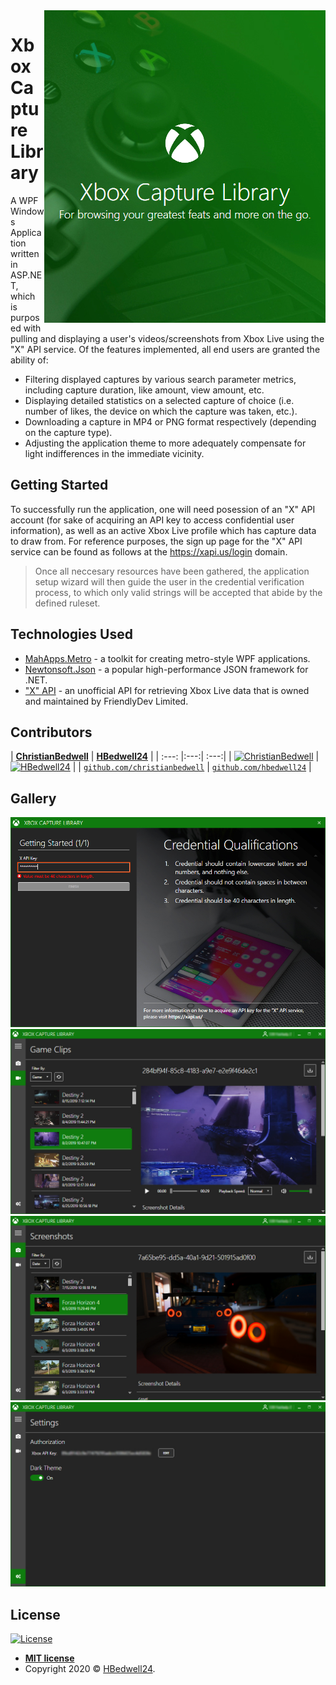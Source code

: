 <img src="images/splash_screen.jpg" align="right" />

# Xbox Capture Library
A WPF Windows Application written in ASP.NET, which is purposed with pulling and displaying a user's videos/screenshots from Xbox Live using the "X" API service. Of the features implemented, all end users are granted the ability of:
* Filtering displayed captures by various search parameter metrics, including capture duration, like amount, view amount, etc.
* Displaying detailed statistics on a selected capture of choice (i.e. number of likes, the device on which the capture was taken, etc.).
* Downloading a capture in MP4 or PNG format respectively (depending on the capture type).
* Adjusting the application theme to more adequately compensate for light indifferences in the immediate vicinity.

## Getting Started
To successfully run the application, one will need posession of an "X" API account (for sake of acquiring an API key to access confidential user information), as well as an active Xbox Live profile which has capture data to draw from. 
For reference purposes, the sign up page for the "X" API service can be found as follows at the https://xapi.us/login domain.

> Once all neccesary resources have been gathered, the application setup wizard will then guide the user in the credential verification process, to which only valid strings will be accepted that abide by the defined ruleset.

## Technologies Used
- [MahApps.Metro](https://github.com/MahApps/MahApps.Metro) - a toolkit for creating metro-style WPF applications.
- [Newtonsoft.Json](https://github.com/JamesNK/Newtonsoft.Json) - a popular high-performance JSON framework for .NET.
- ["X" API](https://xapi.us/) - an unofficial API for retrieving Xbox Live data that is owned and maintained by FriendlyDev Limited.

## Contributors
| <a href="https://github.com/christianbedwell" target="_blank">**ChristianBedwell**</a> | <a href="https://github.com/hbedwell24" target="_blank">**HBedwell24**</a> |
| :---: |:---:| :---:|
| [![ChristianBedwell](https://avatars2.githubusercontent.com/u/32681621?s=400&u=68050b900b4a1a7b11844ca8e07ae7a320ad3a47&v=4)](https://github.com/christianbedwell) | [![HBedwell24](https://avatars2.githubusercontent.com/u/32681500?s=460&u=90c1535bbdedfb1175b2ccc8918b22d132b51a81&v=4)](https://github.com/hbedwell24) |
| <a href="http://github.com/christianbedwell" target="_blank">`github.com/christianbedwell`</a> | <a href="http://github.com/hbedwell24" target="_blank">`github.com/hbedwell24`</a> |

## Gallery
![Authentication Page](images/authentication.jpg?raw=true)
![Game Clips Page](images/game_clips.jpg?raw=true)
![Screenshots Page](images/screenshots.jpg?raw=true)
![Settings Page](images/settings.jpg?raw=true)

## License

[![License](http://img.shields.io/:license-mit-blue.svg?style=flat-square)](https://github.com/HBedwell24/Xbox-Capture-Library/blob/master/LICENSE)

- **[MIT license](http://opensource.org/licenses/mit-license.php)**
- Copyright 2020 © <a href="https://github.com/HBedwell24" target="_blank">HBedwell24</a>.


